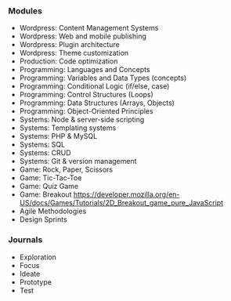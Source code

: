 ### Modules

- Wordpress: Content Management Systems  
- Wordpress: Web and mobile publishing  
- Wordpress: Plugin architecture  
- Wordpress: Theme customization   
- Production: Code optimization  
- Programming: Languages and Concepts  
- Programming: Variables and Data Types (concepts)  
- Programming: Conditional Logic (if/else, case)  
- Programming: Control Structures (Loops)  
- Programming: Data Structures (Arrays, Objects)  
- Programming: Object-Oriented Principles  
- Systems: Node & server-side scripting  
- Systems: Templating systems  
- Systems: PHP & MySQL  
- Systems: SQL  
- Systems: CRUD
- Systems: Git & version management
- Game: Rock, Paper, Scissors
- Game: Tic-Tac-Toe
- Game: Quiz Game
- Game: Breakout https://developer.mozilla.org/en-US/docs/Games/Tutorials/2D_Breakout_game_pure_JavaScript
- Agile Methodologies
- Design Sprints

### Journals

- Exploration
- Focus
- Ideate
- Prototype
- Test